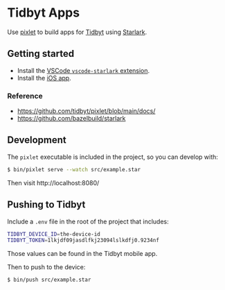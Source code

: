 # Tidbyt Apps

Use [pixlet](https://github.com/tidbyt/pixlet) to build apps for [Tidbyt](https://tidbyt.com/) using [Starlark](https://github.com/bazelbuild/starlark).


## Getting started

* Install the [VSCode `vscode-starlark` extension](https://marketplace.visualstudio.com/items?itemName=phgn.vscode-starlark).
* Install the [iOS app](https://tidbyt.com/app).


### Reference

* https://github.com/tidbyt/pixlet/blob/main/docs/
* https://github.com/bazelbuild/starlark


## Development

The `pixlet` executable is included in the project, so you can develop with:

```bash
$ bin/pixlet serve --watch src/example.star
```

Then visit http://localhost:8080/


## Pushing to Tidbyt

Include a `.env` file in the root of the project that includes:

```bash
TIDBYT_DEVICE_ID=the-device-id
TIDBYT_TOKEN=1lkjdf09jasdlfkj23094lslkdfj0.9234nf
```

Those values can be found in the Tidbyt mobile app.

Then to push to the device:

```bash
$ bin/push src/example.star
```
